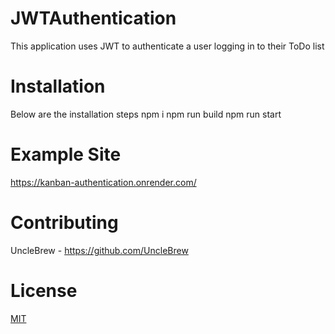 # JWTAuthentication
This application uses JWT to authenticate a user logging in to their ToDo list

# Installation
Below are the installation steps
npm i 
npm run build 
npm run start

# Example Site
https://kanban-authentication.onrender.com/

# Contributing 
UncleBrew - https://github.com/UncleBrew
# License
[MIT](https://choosealicense.com/licenses/mit/)
